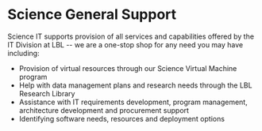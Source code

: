 # Science General Support

Science IT supports provision of all services and capabilities offered by the IT Division at LBL -- we are a one-stop shop for any need you may have including:

* Provision of virtual resources through our Science Virtual Machine program
* Help with data management plans and research needs through the LBL Research Library
* Assistance with IT requirements development, program management, architecture development and procurement support
* Identifying software needs, resources and deployment options
